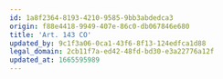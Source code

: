```yaml
---
id: 1a8f2364-8193-4210-9585-9bb3abdedca3
origin: f88e4418-9949-407e-86c0-db067846e680
title: 'Art. 143 CO'
updated_by: 9c1f3a06-0ca1-43f6-8f13-124edfca1d88
legal_domain: 2cb11f7a-ed42-48fd-bd30-e3a22776a12f
updated_at: 1665595989
---
```

